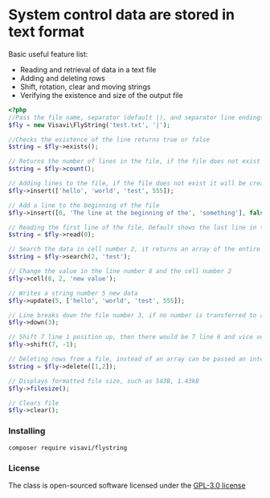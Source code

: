 # System control data are stored in text format

Basic useful feature list:

 * Reading and retrieval of data in a text file
 * Adding and deleting rows
 * Shift, rotation, clear and moving strings
 * Verifying the existence and size of the output file

```php
<?php
//Pass the file name, separator (default |), and separator line endings default false
$fly = new Visavi\FlyString('test.txt', '|');

//Checks the existence of the line returns true or false
$string = $fly->exists();

// Returns the number of lines in the file, if the file does not exist returns 0
$string = $fly->count();

// Adding lines to the file, if the file does not exist it will be created, line is added to the file
$fly->insert(['hello', 'world', 'test', 555]);

// Add a line to the beginning of the file
$fly->insert([0, 'The line at the beginning of the', 'something'], false);

// Reading the first line of the file, Default shows the last line in the file
$string = $fly->read(0);

// Search the data in cell number 2, it returns an array of the entire row and line number
$string = $fly->search(2, 'test');

// Change the value in the line number 8 and the cell number 2
$fly->cell(8, 2, 'new value');

// Writes a string number 5 new data
$fly->update(5, ['hello', 'world', 'test', 555]);

// Line breaks down the file number 3, if no number is transferred to a null string
$fly->down(3);

// Shift 7 line 1 position up, then there would be 7 line 6 and vice versa
$fly->shift(7, -1);

// Deleting rows from a file, instead of an array can be passed an integer
$string = $fly->delete([1,2]);

// Displays formatted file size, such as 543B, 1.43kB
$fly->filesize();

// Clears file
$fly->clear();
```

### Installing

```
composer require visavi/flystring
```

### License

The class is open-sourced software licensed under the [GPL-3.0 license](http://opensource.org/licenses/gpl-3.0.html)
